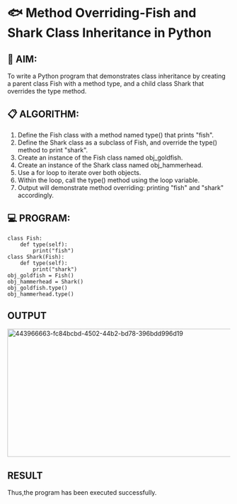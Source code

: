 # 🐟 Method Overriding-Fish and Shark Class Inheritance in Python

## 🧠 AIM:
To write a Python program that demonstrates class inheritance by creating a parent class Fish with a method type, and a child class Shark that overrides the type method.

## 📋 ALGORITHM:

1. Define the Fish class with a method named type() that prints "fish".
2. Define the Shark class as a subclass of Fish, and override the type() method to print "shark".
3. Create an instance of the Fish class named obj_goldfish.
4. Create an instance of the Shark class named obj_hammerhead.
5. Use a for loop to iterate over both objects.
6. Within the loop, call the type() method using the loop variable.
7. Output will demonstrate method overriding: printing "fish" and "shark" accordingly.

## 💻 PROGRAM:
```
class Fish:
    def type(self):
        print("fish")
class Shark(Fish):
    def type(self):
        print("shark")
obj_goldfish = Fish()
obj_hammerhead = Shark()
obj_goldfish.type()
obj_hammerhead.type()
```
## OUTPUT
<img width="839" height="289" alt="443966663-fc84bcbd-4502-44b2-bd78-396bdd996d19" src="https://github.com/user-attachments/assets/8ab32440-5842-4db9-838b-e29d3db8b3e6" />

## RESULT
Thus,the program has been executed successfully.
